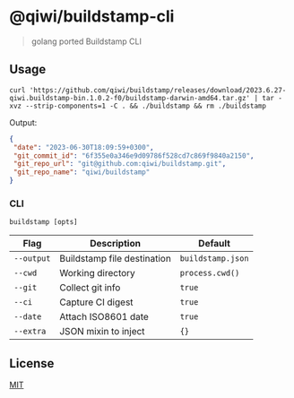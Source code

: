 # @qiwi/buildstamp-cli
> golang ported Buildstamp CLI

## Usage
```shell
curl 'https://github.com/qiwi/buildstamp/releases/download/2023.6.27-qiwi.buildstamp-bin.1.0.2-f0/buildstamp-darwin-amd64.tar.gz' | tar -xvz --strip-components=1 -С . && ./buildstamp && rm ./buildstamp
```
Output:
```json
{
 "date": "2023-06-30T18:09:59+0300",
 "git_commit_id": "6f355e0a346e9d09786f528cd7c869f9840a2150",
 "git_repo_url": "git@github.com:qiwi/buildstamp.git",
 "git_repo_name": "qiwi/buildstamp"
}
```

### CLI
```shell
buildstamp [opts]
```
| Flag        | Description                 | Default           | 
|-------------|-----------------------------|-------------------|
| `--output`  | Buildstamp file destination | `buildstamp.json` |
| `--cwd`     | Working directory           | `process.cwd()`   |
| `--git`     | Collect git info            | `true`            |
| `--ci`      | Capture CI digest           | `true`            |
| `--date`    | Attach ISO8601 date         | `true`            |
| `--extra`   | JSON mixin to inject        | `{}`              |

## License
[MIT](./LICENSE)
